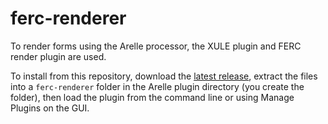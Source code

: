 # ferc-renderer

To render forms using the Arelle processor, the XULE plugin and FERC render plugin are used.

To install from this repository, download the [latest release](release), extract the files into a ```ferc-renderer``` folder in the Arelle plugin directory (you create the folder), then load the plugin from the command line or using Manage Plugins on the GUI.